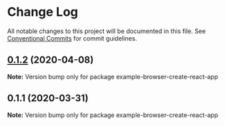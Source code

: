 # Change Log

All notable changes to this project will be documented in this file.
See [Conventional Commits](https://conventionalcommits.org) for commit guidelines.

## [0.1.2](https://github.com/ipfs/js-ipfs/compare/example-browser-create-react-app@0.1.1...example-browser-create-react-app@0.1.2) (2020-04-08)

**Note:** Version bump only for package example-browser-create-react-app





## 0.1.1 (2020-03-31)

**Note:** Version bump only for package example-browser-create-react-app
